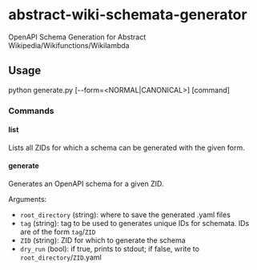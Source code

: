 # abstract-wiki-schemata-generator
OpenAPI Schema Generation for Abstract Wikipedia/Wikifunctions/Wikilambda

## Usage
python generate.py [--form=<NORMAL|CANONICAL>] [command]

### Commands

#### list

Lists all ZIDs for which a schema can be generated with the given form.

#### generate

Generates an OpenAPI schema for a given ZID.

Arguments:
- `root_directory` (string): where to save the generated .yaml files
- `tag` (string): tag to be used to generates unique IDs for schemata. IDs are of the form `tag`/`ZID`
- `ZID` (string): ZID for which to generate the schema
- `dry_run` (bool): if true, prints to stdout; if false, write to `root_directory`/`ZID`.yaml
